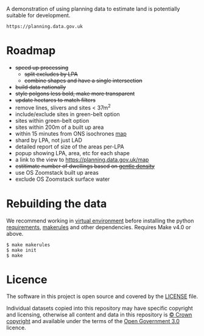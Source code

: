 A demonstration of using planning data to estimate land is potentially suitable for development.

    https://planning.data.gov.uk

# Roadmap

* <s>speed up processing</s>
  - <s>split excludes by LPA</s>
  - <s>combine shapes and have a single intersection</s>
* <s>build data nationally</s>
* <s>style polgons less bold, make more transparent</s>
* <s>update hectares to match filters</s>
* remove lines, slivers and sites < 37m<sup>2</sup>
* include/exclude sites in green-belt option
* sites within green-belt option
* sites within 200m of a built up area
* within 15 minutes from ONS isochrones [map](https://pbarber.github.io/uk-isochrones-map/)
* shard by LPA, not just LAD
* detailed report of size of the areas per-LPA
* popup showing LPA, area, etc for each shape
* a link to the view to https://planning.data.gov.uk/map
* <s>estitimate number of dwellings based on [gentle density](https://www.createstreets.com/why-should-we-build-more-georgian-terraces/)</s>
* use OS Zoomstack built up areas
* exclude OS Zoomstack surface water

# Rebuilding the data

We recommend working in [virtual environment](http://docs.python-guide.org/en/latest/dev/virtualenvs/) before installing the python [requirements](requirements.txt), [makerules](https://github.com/digital-land/makerules) and other dependencies. Requires Make v4.0 or above.

    $ make makerules
    $ make init
    $ make

# Licence

The software in this project is open source and covered by the [LICENSE](LICENSE) file.

Individual datasets copied into this repository may have specific copyright and licensing, otherwise all content and data in this repository is
[© Crown copyright](http://www.nationalarchives.gov.uk/information-management/re-using-public-sector-information/copyright-and-re-use/crown-copyright/)
and available under the terms of the [Open Government 3.0](https://www.nationalarchives.gov.uk/doc/open-government-licence/version/3/) licence.
